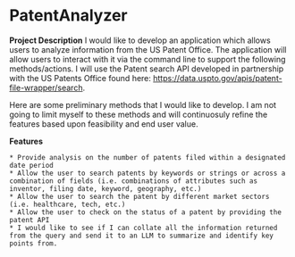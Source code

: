 # PatentAnalyzer


**Project Description**
I would like to develop an application which allows users to analyze information from the US Patent Office. The application will allow users to interact with it via the command line to support the following methods/actions. I will use the Patent search API developed in partnership with the US Patents Office found here: https://data.uspto.gov/apis/patent-file-wrapper/search.

Here are some preliminary methods that I would like to develop. I am not going to limit myself to these methods and will continuosuly refine the features based upon feasibility and end user value.

**Features**

    * Provide analysis on the number of patents filed within a designated date period
    * Allow the user to search patents by keywords or strings or across a combination of fields (i.e. combinations of attributes such as inventor, filing date, keyword, geography, etc.)
    * Allow the user to search the patent by different market sectors (i.e. healthcare, tech, etc.)
    * Allow the user to check on the status of a patent by providing the patent API
    * I would like to see if I can collate all the information returned from the query and send it to an LLM to summarize and identify key points from.




